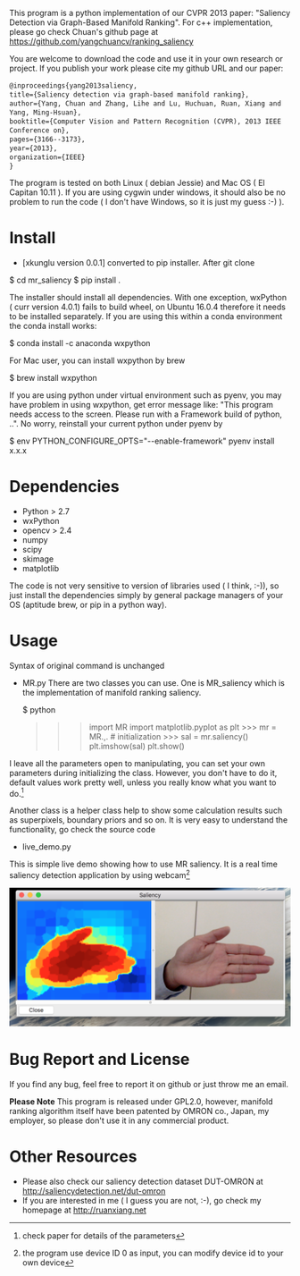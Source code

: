 This program is a python implementation of our CVPR 2013 paper: "Saliency Detection via Graph-Based Manifold Ranking". For c++ implementation, please go check Chuan's github page at https://github.com/yangchuancv/ranking_saliency

You are welcome to download the code and use it in your own research or project. If you publish your work please cite my github URL and our paper: 

	@inproceedings{yang2013saliency,
	title={Saliency detection via graph-based manifold ranking},
	author={Yang, Chuan and Zhang, Lihe and Lu, Huchuan, Ruan, Xiang and Yang, Ming-Hsuan},
	booktitle={Computer Vision and Pattern Recognition (CVPR), 2013 IEEE Conference on},
	pages={3166--3173},
	year={2013},
	organization={IEEE}
	}
	
The program is tested on both Linux ( debian Jessie) and Mac OS ( El Capitan 10.11 ). If you are using cygwin under windows, it should also be no problem to run the code ( I don't have Windows, so it is just my guess :-) ).

# Install #
  * [xkunglu version 0.0.1] converted to pip installer.
  After git clone 

  $ cd mr_saliency
  $ pip install .

  The installer should install all dependencies. With one exception, wxPython ( curr version 4.0.1) fails to build wheel, on Ubuntu 16.0.4 therefore it needs to be installed separately. If you are using this within a conda environment the conda install works:
  
  $ conda install -c anaconda wxpython
  
  For Mac user, you can install wxpython by brew
  
  $ brew install wxpython
  
  If you are using python under virtual environment such as pyenv, you may have problem in using wxpython, get error message like: "This program needs access to the screen. Please run with a Framework build of python, ..". No worry, reinstall your current python under pyenv by
  
  $ env PYTHON_CONFIGURE_OPTS="--enable-framework" pyenv install x.x.x

# Dependencies  #

  * Python > 2.7
  * wxPython
  * opencv > 2.4
  * numpy
  * scipy
  * skimage
  * matplotlib
  
The code is not very sensitive to version of libraries used ( I think, :-)), so just install the dependencies simply by general package managers of your OS (aptitude brew, or pip in a python way). 
  
  

# Usage #
  Syntax of original command is unchanged

  * MR.py
  There are two classes you can use. One is MR_saliency which is the implementation of manifold ranking saliency. 

    $ python
    >>> import MR
    >>> import matplotlib.pyplot as plt
		>>> mr = MR.,. # initialization
		>>> sal = mr.saliency(<valid image path>)
    >>> plt.imshow(sal)
    >>> plt.show()
	
  I leave all the parameters open to manipulating, you can set your own parameters during initializing the class. However, you don't have to do it, default values work pretty well, unless you really know what you want to do.[^1]
  
  Another class is a helper class help to show some calculation results such as superpixels, boundary priors and so on. It is very easy to understand the functionality, go check the source code

  * live_demo.py
  
  This is simple live demo showing how to use MR saliency. It is a real time saliency detection application by using webcam[^2]
  
  ![demo screenshot](./demo.png)

# Bug Report and License #

 If you find any bug, feel free to report it on github or just throw me an email. 

 **Please Note** This program is released under GPL2.0, however, manifold ranking algorithm itself have been patented by OMRON co., Japan, my employer, so please don't use it in any commercial product. 

# Other Resources #

  * Please also check our saliency detection dataset DUT-OMRON at <http://saliencydetection.net/dut-omron>
  * If you are interested in me ( I guess you are not, :-), go check my homepage at <http://ruanxiang.net>
		
	



[^1]: check paper for details of the parameters

[^2]: the program use device ID 0 as input, you can modify device id to your own device
